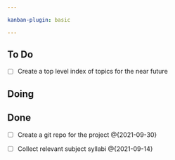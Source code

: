 ```yaml
---

kanban-plugin: basic

---
```


## To Do

- [ ] Create a top level index of topics for the near future


## Doing



## Done

- [ ] Create a git repo for the project @{2021-09-30}
- [ ] Collect relevant subject syllabi @{2021-09-14}



